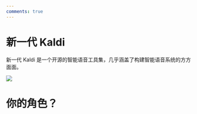 ```yaml
---
comments: true
---
```


# 新一代 Kaldi

新一代 Kaldi 是一个开源的智能语音工具集，几乎涵盖了构建智能语音系统的方方面面。

![](../assets/images/ngk-matrix.png)

# 你的角色？


